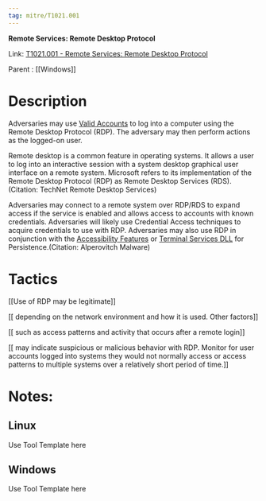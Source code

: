 ```yaml
---
tag: mitre/T1021.001
---
```


**Remote Services: Remote Desktop Protocol**

Link: [T1021.001 - Remote Services: Remote Desktop Protocol](https://attack.mitre.org/techniques/T1021/001)

Parent : [[Windows]]


# Description

Adversaries may use [Valid Accounts](https://attack.mitre.org/techniques/T1078) to log into a computer using the Remote Desktop Protocol (RDP). The adversary may then perform actions as the logged-on user.

Remote desktop is a common feature in operating systems. It allows a user to log into an interactive session with a system desktop graphical user interface on a remote system. Microsoft refers to its implementation of the Remote Desktop Protocol (RDP) as Remote Desktop Services (RDS).(Citation: TechNet Remote Desktop Services) 

Adversaries may connect to a remote system over RDP/RDS to expand access if the service is enabled and allows access to accounts with known credentials. Adversaries will likely use Credential Access techniques to acquire credentials to use with RDP. Adversaries may also use RDP in conjunction with the [Accessibility Features](https://attack.mitre.org/techniques/T1546/008) or [Terminal Services DLL](https://attack.mitre.org/techniques/T1505/005) for Persistence.(Citation: Alperovitch Malware)

# Tactics


[[Use of RDP may be legitimate]]

[[ depending on the network environment and how it is used. Other factors]]

[[ such as access patterns and activity that occurs after a remote login]]

[[ may indicate suspicious or malicious behavior with RDP. Monitor for user accounts logged into systems they would not normally access or access patterns to multiple systems over a relatively short period of time.]]


# Notes:

## Linux

Use Tool Template here

## Windows

Use Tool Template here